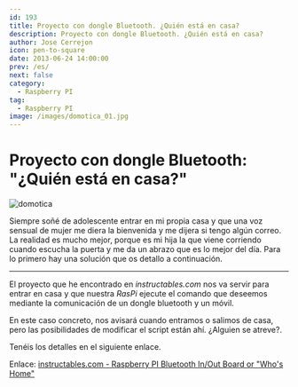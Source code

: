 ```yaml
---
id: 193
title: Proyecto con dongle Bluetooth. ¿Quién está en casa?
description: Proyecto con dongle Bluetooth. ¿Quién está en casa?
author: Jose Cerrejon
icon: pen-to-square
date: 2013-06-24 14:00:00
prev: /es/
next: false
category:
  - Raspberry PI
tag:
  - Raspberry PI
image: /images/domotica_01.jpg
---
```


# Proyecto con dongle Bluetooth: "¿Quién está en casa?"

![domotica](/images/domotica_01.jpg)

Siempre soñé de adolescente entrar en mi propia casa y que una voz sensual de mujer me diera la bienvenida y me dijera si tengo algún correo. La realidad es mucho mejor, porque es mi hija la que viene corriendo cuando escucha la puerta y me da un abrazo que es lo mejor del día. Para lo primero hay una solución que os detallo a continuación.

- - -
El proyecto que he encontrado en *instructables.com* nos va servir para entrar en casa y que nuestra *RasPi* ejecute el comando que deseemos mediante la comunicación de un dongle bluetooth y un móvil.

En este caso concreto, nos avisará cuando entramos o salimos de casa, pero las posibilidades de modificar el script están ahí. ¿Alguien se atreve?.

Tenéis los detalles en el siguiente enlace.

Enlace: [instructables.com - Raspberry PI Bluetooth In/Out Board or "Who's Home"](http://www.instructables.com/id/Raspberry-Pi-Bluetooth-InOut-Board-or-Whos-Hom/)